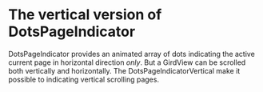 # The vertical version of DotsPageIndicator
DotsPageIndicator provides an animated array of dots indicating the active current page in horizontal direction *only*.
But a GirdView can be scrolled both vertically and horizontally.
The DotsPageIndicatorVertical make it possible to indicating vertical scrolling pages.
